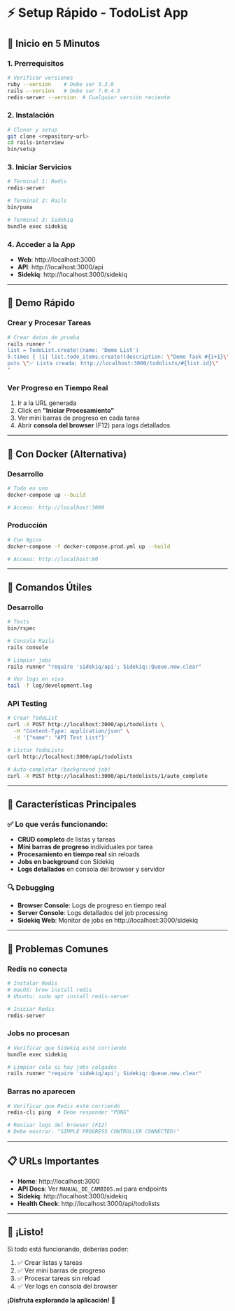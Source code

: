 # ⚡ Setup Rápido - TodoList App

## 🚀 **Inicio en 5 Minutos**

### **1. Prerrequisitos**
```bash
# Verificar versiones
ruby --version    # Debe ser 3.3.0
rails --version   # Debe ser 7.0.4.3
redis-server --version  # Cualquier versión reciente
```

### **2. Instalación**
```bash
# Clonar y setup
git clone <repository-url>
cd rails-interview
bin/setup
```

### **3. Iniciar Servicios**
```bash
# Terminal 1: Redis
redis-server

# Terminal 2: Rails
bin/puma

# Terminal 3: Sidekiq
bundle exec sidekiq
```

### **4. Acceder a la App**
- **Web**: http://localhost:3000
- **API**: http://localhost:3000/api
- **Sidekiq**: http://localhost:3000/sidekiq

---

## 🎯 **Demo Rápido**

### **Crear y Procesar Tareas**
```bash
# Crear datos de prueba
rails runner "
list = TodoList.create!(name: 'Demo List')
5.times { |i| list.todo_items.create!(description: \"Demo Task #{i+1}\", completed: false) }
puts \"✅ Lista creada: http://localhost:3000/todolists/#{list.id}\"
"
```

### **Ver Progreso en Tiempo Real**
1. Ir a la URL generada
2. Click en **"Iniciar Procesamiento"**
3. Ver mini barras de progreso en cada tarea
4. Abrir **consola del browser** (F12) para logs detallados

---

## 🐳 **Con Docker (Alternativa)**

### **Desarrollo**
```bash
# Todo en uno
docker-compose up --build

# Acceso: http://localhost:3000
```

### **Producción**
```bash
# Con Nginx
docker-compose -f docker-compose.prod.yml up --build

# Acceso: http://localhost:80
```

---

## 🔧 **Comandos Útiles**

### **Desarrollo**
```bash
# Tests
bin/rspec

# Consola Rails
rails console

# Limpiar jobs
rails runner "require 'sidekiq/api'; Sidekiq::Queue.new.clear"

# Ver logs en vivo
tail -f log/development.log
```

### **API Testing**
```bash
# Crear TodoList
curl -X POST http://localhost:3000/api/todolists \
  -H "Content-Type: application/json" \
  -d '{"name": "API Test List"}'

# Listar TodoLists
curl http://localhost:3000/api/todolists

# Auto-completar (background job)
curl -X POST http://localhost:3000/api/todolists/1/auto_complete
```

---

## 🎯 **Características Principales**

### ✅ **Lo que verás funcionando:**
- **CRUD completo** de listas y tareas
- **Mini barras de progreso** individuales por tarea
- **Procesamiento en tiempo real** sin reloads
- **Jobs en background** con Sidekiq
- **Logs detallados** en consola del browser y servidor

### 🔍 **Debugging**
- **Browser Console**: Logs de progreso en tiempo real
- **Server Console**: Logs detallados del job processing
- **Sidekiq Web**: Monitor de jobs en http://localhost:3000/sidekiq

---

## 🚨 **Problemas Comunes**

### **Redis no conecta**
```bash
# Instalar Redis
# macOS: brew install redis
# Ubuntu: sudo apt install redis-server

# Iniciar Redis
redis-server
```

### **Jobs no procesan**
```bash
# Verificar que Sidekiq esté corriendo
bundle exec sidekiq

# Limpiar cola si hay jobs colgados
rails runner "require 'sidekiq/api'; Sidekiq::Queue.new.clear"
```

### **Barras no aparecen**
```bash
# Verificar que Redis esté corriendo
redis-cli ping  # Debe responder "PONG"

# Revisar logs del browser (F12)
# Debe mostrar: "SIMPLE PROGRESS CONTROLLER CONNECTED!"
```

---

## 📋 **URLs Importantes**

- **Home**: http://localhost:3000
- **API Docs**: Ver `MANUAL_DE_CAMBIOS.md` para endpoints
- **Sidekiq**: http://localhost:3000/sidekiq
- **Health Check**: http://localhost:3000/api/todolists

---

## 🎉 **¡Listo!**

Si todo está funcionando, deberías poder:
1. ✅ Crear listas y tareas
2. ✅ Ver mini barras de progreso
3. ✅ Procesar tareas sin reload
4. ✅ Ver logs en consola del browser

**¡Disfruta explorando la aplicación!** 🚀
